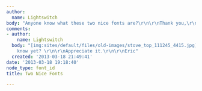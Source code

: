 ```yaml
---
author:
  name: Lightswitch
body: "Anyone know what these two nice fonts are?\r\n\r\nThank you,\r\n\r\nEric\r\n\r\n[img:sites/default/files/old-images/1_3522.png][img:sites/default/files/old-images/1_4256.png][img:sites/default/files/old-images/2_5814.png][img:sites/default/files/old-images/2_5527.png]"
comments:
- author:
    name: Lightswitch
  body: "[img:sites/default/files/old-images/stove_top_111245_4415.jpg]\r\n\r\nAnyone
    know yet? \r\n\r\nAppreciate it.\r\n\r\nEric"
  created: '2013-03-18 21:49:41'
date: '2013-03-18 19:18:40'
node_type: font_id
title: Two Nice Fonts

---
```


